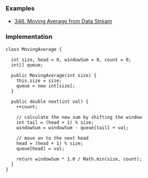 ### Examples
- [346. Moving Average from Data Stream](https://leetcode.com/problems/moving-average-from-data-stream/editorial/)

### Implementation
```
class MovingAverage {

  int size, head = 0, windowSum = 0, count = 0;
  int[] queue;

  public MovingAverage(int size) {
    this.size = size;
    queue = new int[size];
  }

  public double next(int val) {
    ++count;

    // calculate the new sum by shifting the window
    int tail = (head + 1) % size;
    windowSum = windowSum - queue[tail] + val;

    // move on to the next head
    head = (head + 1) % size;
    queue[head] = val;

    return windowSum * 1.0 / Math.min(size, count);
  }
}
```